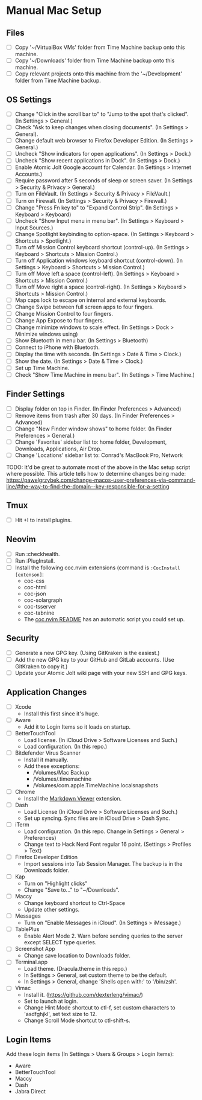 # Manual Mac Setup

## Files
- [ ] Copy '~/VirtualBox VMs' folder from Time Machine backup onto this machine.
- [ ] Copy '~/Downloads' folder from Time Machine backup onto this machine.
- [ ] Copy relevant projects onto this machine from the '~/Development' folder from Time Machine backup.

## OS Settings
- [ ] Change "Click in the scroll bar to" to "Jump to the spot that's clicked". (In Settings > General.)
- [ ] Check "Ask to keep changes when closing documents". (In Settings > General).
- [ ] Change default web browser to Firefox Developer Edition. (In Settings > General.)
- [ ] Uncheck "Show indicators for open applications". (In Settings > Dock.)
- [ ] Uncheck "Show recent applications in Dock". (In Settings > Dock.)
- [ ] Enable Atomic Jolt Google account for Calendar. (In Settings > Internet Accounts.)
- [ ] Require password after 5 seconds of sleep or screen saver. (In Settings > Security & Privacy > General.)
- [ ] Turn on FileVault. (In Settings > Security & Privacy > FileVault.)
- [ ] Turn on Firewall. (In Settings > Security & Privacy > Firewall.)
- [ ] Change "Press Fn key to" to "Expand Control Strip". (In Settings > Keyboard > Keyboard)
- [ ] Uncheck "Show Input menu in menu bar". (In Settings > Keyboard > Input Sources.)
- [ ] Change Spotlight keybinding to option-space. (In Settings > Keyboard > Shortcuts > Spotlight.)
- [ ] Turn off Mission Control keyboard shortcut (control-up). (In Settings > Keyboard > Shortcuts > Mission Control.)
- [ ] Turn off Application windows keyboard shortcut (control-down). (In Settings > Keyboard > Shortcuts > Mission Control.)
- [ ] Turn off Move left a space (control-left). (In Settings > Keyboard > Shortcuts > Mission Control.)
- [ ] Turn off Move right a space (control-right). (In Settings > Keyboard > Shortcuts > Mission Control.)
- [ ] Map caps lock to escape on internal and external keyboards.
- [ ] Change Swipe between full screen apps to four fingers.
- [ ] Change Mission Control to four fingers.
- [ ] Change App Expose to four fingers.
- [ ] Change minimize windows to scale effect. (In Settings > Dock > Minimize windows using)
- [ ] Show Bluetooth in menu bar. (In Settings > Bluetooth)
- [ ] Connect to iPhone with Bluetooth.
- [ ] Display the time with seconds. (In Settings > Date & Time > Clock.)
- [ ] Show the date. (In Settings > Date & Time > Clock.)
- [ ] Set up Time Machine.
- [ ] Check "Show Time Machine in menu bar". (In Settings > Time Machine.)

## Finder Settings
- [ ] Display folder on top in Finder. (In Finder Preferences > Advanced)
- [ ] Remove items from trash after 30 days. (In Finder Preferences > Advanced)
- [ ] Change "New Finder window shows" to home folder. (In Finder Preferences > General.)
- [ ] Change 'Favorites' sidebar list to: home folder, Development, Downloads, Applications, Air Drop.
- [ ] Change 'Locations' sidebar list to: Conrad's MacBook Pro, Network

TODO: It'd be great to automate most of the above in the Mac setup script where possible.
This article tells how to determine changes being made: https://pawelgrzybek.com/change-macos-user-preferences-via-command-line/#the-way-to-find-the-domain--key-responsible-for-a-setting

## Tmux
- [ ] Hit <prefix>+I to install plugins.

## Neovim
- [ ] Run :checkhealth.
- [ ] Run :PlugInstall.
- [ ] Install the following coc.nvim extensions (command is `:CocInstall [extenson]`:
  - coc-css
  - coc-html
  - coc-json
  - coc-solargraph
  - coc-tsserver
  - coc-tabnine
  - The [coc.nvim README](https://github.com/neoclide/coc.nvim/wiki/Install-coc.nvim#automation-script) has an automatic script you could set up.

## Security
- [ ] Generate a new GPG key. (Using GitKraken is the easiest.)
- [ ] Add the new GPG key to your GitHub and GitLab accounts. (Use GitKraken to copy it.)
- [ ] Update your Atomic Jolt wiki page with your new SSH and GPG keys.

## Application Changes
* [ ] Xcode
  * Install this first since it's huge.
* [ ] Aware
  * Add it to Login Items so it loads on startup.
* [ ] BetterTouchTool
  * Load license. (In iCloud Drive > Software Licenses and Such.)
  * Load configuration. (In this repo.)
* [ ] Bitdefender Virus Scanner
  * Install it manually.
  * Add these exceptions:
    * /Volumes/Mac Backup
    * /Volumes/.timemachine
    * /Volumes/com.apple.TimeMachine.localsnapshots
* [ ] Chrome
  * Install the [Markdown Viewer](https://github.com/simov/markdown-viewer) extension.
* [ ] Dash
  * Load License (In iCloud Drive > Software Licenses and Such.)
  * Set up syncing. Sync files are in iCloud Drive > Dash Sync.
* [ ] iTerm
  * Load configuration. (In this repo. Change in Settings > General > Preferences)
  * Change text to Hack Nerd Font regular 16 point. (Settings > Profiles > Text)
* [ ] Firefox Developer Edition
  * Import sessions into Tab Session Manager. The backup is in the Downloads folder.
* [ ] Kap
  * Turn on "Highlight clicks"
  * Change "Save to..." to "~/Downloads".
* [ ] Maccy
  * Change keyboard shortcut to Ctrl-Space
  * Update other settings.
* [ ] Messages
  * Turn on "Enable Messages in iCloud". (In Settings > iMessage.)
* [ ] TablePlus
  * Enable Alert Mode 2. Warn before sending queries to the server except SELECT type queries.
* [ ] Screenshot App
  * Change save location to Downloads folder.
* [ ] Terminal.app
  * Load theme. (Dracula.theme in this repo.)
  * In Settings > General, set custom theme to be the default.
  * In Settings > General, change 'Shells open with:' to '/bin/zsh'.
* [ ] Vimac
  * Install it. (https://github.com/dexterleng/vimac/)
  * Set to launch at login.
  * Change Hint Mode shortcut to ctl-f, set custom characters to 'asdfghjkl', set text size to 12.
  * Change Scroll Mode shortcut to ctl-shift-s.

## Login Items
Add these login items (In Settings > Users & Groups > Login Items):
* Aware
* BetterTouchTool
* Maccy
* Dash
* Jabra Direct
